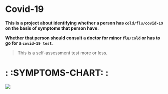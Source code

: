 # Covid-19
**This is a project about identifying whether a person has `cold/flu/covid-19` on the basis of symptoms that person have.**

**Whether that person should consult a doctor for minor `flu/cold` or has to go for a `covid-19 test.`**

>This is a self-assessment test more or less.

# : :SYMPTOMS-CHART: :

![](https://www.childrensmn.org/assets/img/chart-of-symptoms.jpg)

